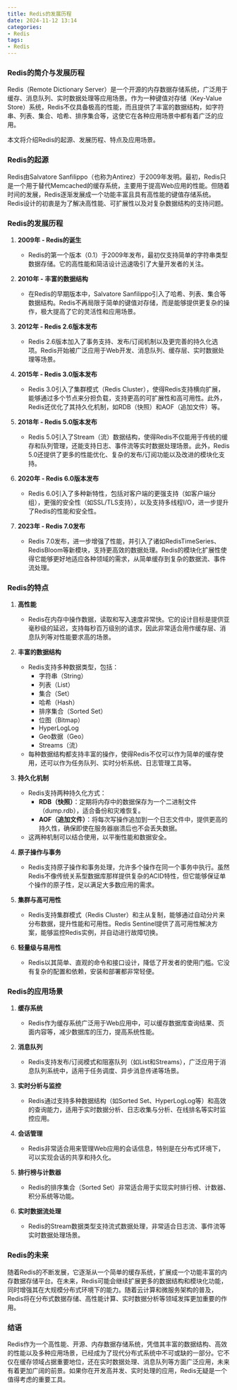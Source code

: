 ```yaml
---
title: Redis的发展历程
date: 2024-11-12 13:14  
categories:
- Redis
tags:
- Redis
---
```


### Redis的简介与发展历程

Redis（Remote Dictionary Server）是一个开源的内存数据存储系统，广泛用于缓存、消息队列、实时数据处理等应用场景。作为一种键值对存储（Key-Value Store）系统，Redis不仅具备极高的性能，而且提供了丰富的数据结构，如字符串、列表、集合、哈希、排序集合等，这使它在各种应用场景中都有着广泛的应用。

本文将介绍Redis的起源、发展历程、特点及应用场景。

### Redis的起源

Redis由Salvatore Sanfilippo（也称为Antirez）于2009年发明。最初，Redis只是一个用于替代Memcached的缓存系统，主要用于提高Web应用的性能。但随着时间的发展，Redis逐渐发展成一个功能丰富且具有高性能的键值存储系统。Redis设计的初衷是为了解决高性能、可扩展性以及对复杂数据结构的支持问题。

### Redis的发展历程

1. **2009年 - Redis的诞生**
   - Redis的第一个版本（0.1）于2009年发布，最初仅支持简单的字符串类型数据存储。它的高性能和简洁设计迅速吸引了大量开发者的关注。

2. **2010年 - 丰富的数据结构**
   - 在Redis的早期版本中，Salvatore Sanfilippo引入了哈希、列表、集合等数据结构。Redis不再局限于简单的键值对存储，而是能够提供更复杂的操作，极大提高了它的灵活性和应用场景。

3. **2012年 - Redis 2.6版本发布**
   - Redis 2.6版本加入了事务支持、发布/订阅机制以及更完善的持久化选项。Redis开始被广泛应用于Web开发、消息队列、缓存层、实时数据处理等场景。

4. **2015年 - Redis 3.0版本发布**
   - Redis 3.0引入了集群模式（Redis Cluster），使得Redis支持横向扩展，能够通过多个节点来分担负载，支持更高的可扩展性和高可用性。此外，Redis还优化了其持久化机制，如RDB（快照）和AOF（追加文件）等。

5. **2018年 - Redis 5.0版本发布**
   - Redis 5.0引入了Stream（流）数据结构，使得Redis不仅能用于传统的缓存和队列管理，还能支持日志、事件流等实时数据处理场景。此外，Redis 5.0还提供了更多的性能优化、复杂的发布/订阅功能以及改进的模块化支持。

6. **2020年 - Redis 6.0版本发布**
   - Redis 6.0引入了多种新特性，包括对客户端的更强支持（如客户端分组），更强的安全性（如SSL/TLS支持），以及支持多线程I/O，进一步提升了Redis的性能和安全性。

7. **2023年 - Redis 7.0发布**
   - Redis 7.0发布，进一步增强了性能，并引入了诸如RedisTimeSeries、RedisBloom等新模块，支持更高效的数据处理。Redis的模块化扩展性使得它能够更好地适应各种领域的需求，从简单缓存到复杂的数据流、事件流处理。

### Redis的特点

1. **高性能**
   - Redis在内存中操作数据，读取和写入速度非常快。它的设计目标是提供亚毫秒级的延迟，支持每秒百万级别的请求，因此非常适合用作缓存层、消息队列等对性能要求高的场景。

2. **丰富的数据结构**
   - Redis支持多种数据类型，包括：
     - 字符串（String）
     - 列表（List）
     - 集合（Set）
     - 哈希（Hash）
     - 排序集合（Sorted Set）
     - 位图（Bitmap）
     - HyperLogLog
     - Geo数据（Geo）
     - Streams（流）
   - 每种数据结构都支持丰富的操作，使得Redis不仅可以作为简单的缓存使用，还可以作为任务队列、实时分析系统、日志管理工具等。

3. **持久化机制**
   - Redis支持两种持久化方式：
     - **RDB（快照）**：定期将内存中的数据保存为一个二进制文件（dump.rdb），适合备份和灾难恢复。
     - **AOF（追加文件）**：将每次写操作追加到一个日志文件中，提供更高的持久性，确保即使在服务器崩溃后也不会丢失数据。
   - 这两种机制可以结合使用，以平衡性能和数据安全。

4. **原子操作与事务**
   - Redis支持原子操作和事务处理，允许多个操作在同一个事务中执行。虽然Redis不像传统关系型数据库那样提供复杂的ACID特性，但它能够保证单个操作的原子性，足以满足大多数应用的需求。

5. **集群与高可用性**
   - Redis支持集群模式（Redis Cluster）和主从复制，能够通过自动分片来分布数据，提升性能和可用性。Redis Sentinel提供了高可用性解决方案，能够监控Redis实例，并自动进行故障切换。

6. **轻量级与易用性**
   - Redis以其简单、直观的命令和接口设计，降低了开发者的使用门槛。它没有复杂的配置和依赖，安装和部署都非常轻便。

### Redis的应用场景

1. **缓存系统**
   - Redis作为缓存系统广泛用于Web应用中，可以缓存数据库查询结果、页面内容等，减少数据库的压力，提高系统性能。

2. **消息队列**
   - Redis支持发布/订阅模式和阻塞队列（如List和Streams），广泛应用于消息队列系统中，适用于任务调度、异步消息传递等场景。

3. **实时分析与监控**
   - Redis通过支持多种数据结构（如Sorted Set、HyperLogLog等）和高效的查询能力，适用于实时数据分析、日志收集与分析、在线排名等实时监控应用。

4. **会话管理**
   - Redis非常适合用来管理Web应用的会话信息，特别是在分布式环境下，可以实现会话的共享和持久化。

5. **排行榜与计数器**
   - Redis的排序集合（Sorted Set）非常适合用于实现实时排行榜、计数器、积分系统等功能。

6. **实时数据流处理**
   - Redis的Stream数据类型支持流式数据处理，非常适合日志流、事件流等实时数据处理场景。

### Redis的未来

随着Redis的不断发展，它逐渐从一个简单的缓存系统，扩展成一个功能丰富的内存数据存储平台。在未来，Redis可能会继续扩展更多的数据结构和模块化功能，同时增强其在大规模分布式环境下的能力。随着云计算和微服务架构的普及，Redis将在分布式数据存储、高性能计算、实时数据分析等领域发挥更加重要的作用。

### 结语

Redis作为一个高性能、开源、内存数据存储系统，凭借其丰富的数据结构、高效的性能以及多种应用场景，已经成为了现代分布式系统中不可或缺的一部分。它不仅在缓存领域占据重要地位，还在实时数据处理、消息队列等方面广泛应用，未来有着更加广阔的前景。如果你在开发高并发、实时处理的应用，Redis无疑是一个值得考虑的重要工具。